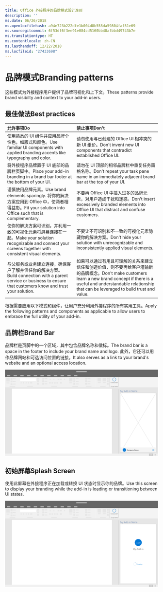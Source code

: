 ```yaml
---
title: Office 外接程序的品牌模式设计准则
description: ''
ms.date: 06/26/2018
ms.openlocfilehash: a94e723b222dfe1b004d8b558da59804faf51e69
ms.sourcegitcommit: 6f53df6f3ee91e084cd5160bb48afbbd49743b7e
ms.translationtype: HT
ms.contentlocale: zh-CN
ms.lasthandoff: 12/22/2018
ms.locfileid: "27433698"
---
```

# <a name="branding-patterns"></a><span data-ttu-id="a5656-102">品牌模式</span><span class="sxs-lookup"><span data-stu-id="a5656-102">Branding patterns</span></span>

<span data-ttu-id="a5656-103">这些模式为外接程序用户提供了品牌可视化和上下文。</span><span class="sxs-lookup"><span data-stu-id="a5656-103">These patterns provide brand visibilty and context to your add-in users.</span></span> 

## <a name="best-practices"></a><span data-ttu-id="a5656-104">最佳做法</span><span class="sxs-lookup"><span data-stu-id="a5656-104">Best practices</span></span>

|<span data-ttu-id="a5656-105">允许事项</span><span class="sxs-lookup"><span data-stu-id="a5656-105">Do</span></span> |<span data-ttu-id="a5656-106">禁止事项</span><span class="sxs-lookup"><span data-stu-id="a5656-106">Don't</span></span>|
|:---- |:----|
| <span data-ttu-id="a5656-107">使用熟悉的 UI 组件并应用品牌个性色，如版式和颜色。</span><span class="sxs-lookup"><span data-stu-id="a5656-107">Use familiar UI components with applied branding accents like typography and color.</span></span> | <span data-ttu-id="a5656-108">请勿使用与已创建的 Office UI 相冲突的新 UI 组价。</span><span class="sxs-lookup"><span data-stu-id="a5656-108">Don't invent new UI components that contradict established Office UI.</span></span> | 
| <span data-ttu-id="a5656-109">将外接程序品牌置于 UI 底部的品牌栏页脚中。</span><span class="sxs-lookup"><span data-stu-id="a5656-109">Place your add-in branding in a brand bar footer at the bottom of your UI.</span></span> | <span data-ttu-id="a5656-110">请勿在 UI 顶部的相邻品牌栏中重复任务窗格名称。</span><span class="sxs-lookup"><span data-stu-id="a5656-110">Don't repeat your task pane name in an immediately adjacent brand bar at the top of your UI.</span></span> |
| <span data-ttu-id="a5656-111">谨慎使用品牌元素。</span><span class="sxs-lookup"><span data-stu-id="a5656-111">Use brand elements sparingly.</span></span> <span data-ttu-id="a5656-112">将你的解决方案应用到 Office 中，使两者相得益彰。</span><span class="sxs-lookup"><span data-stu-id="a5656-112">Fit your solution into Office such that is complementary.</span></span> | <span data-ttu-id="a5656-113">不要再 Office UI 中插入过多的品牌元素，对用户造成干扰和迷惑。</span><span class="sxs-lookup"><span data-stu-id="a5656-113">Don't insert excessively branded elements into Office UI that distract and confuse customers.</span></span> |
| <span data-ttu-id="a5656-114">使你的解决方案可识别，并利用一致的可视化元素将屏幕连接在一起。</span><span class="sxs-lookup"><span data-stu-id="a5656-114">Make your solution recognizable and connect your screens together with consistent visual elements.</span></span> | <span data-ttu-id="a5656-115">不要让不可识别和不一致的可视化元素隐藏你的解决方案。</span><span class="sxs-lookup"><span data-stu-id="a5656-115">Don't hide your solution with unrecognizable and inconsistently applied visual elements.</span></span> |
| <span data-ttu-id="a5656-116">与父服务或业务建立连接，确保客户了解并信任你的解决方案。</span><span class="sxs-lookup"><span data-stu-id="a5656-116">Build connection with a parent service or business to ensure that customers know and trust your solution.</span></span> | <span data-ttu-id="a5656-117">如果可以通过有用且可理解的关系来建立信任和创造价值，则不要再给客户灌输新的品牌概念。</span><span class="sxs-lookup"><span data-stu-id="a5656-117">Don't make customers learn a new brand concept if there is a useful and understandable relationship that can be leveraged to build trust and value.</span></span> |


<span data-ttu-id="a5656-118">根据需要应用以下模式和组件，让用户充分利用外接程序的所有实用工具。</span><span class="sxs-lookup"><span data-stu-id="a5656-118">Apply the following patterns and components as applicable to allow users to embrace the full utility of your add-in.</span></span>


## <a name="brand-bar"></a><span data-ttu-id="a5656-119">品牌栏</span><span class="sxs-lookup"><span data-stu-id="a5656-119">Brand Bar</span></span>

<span data-ttu-id="a5656-120">品牌栏是页脚中的一个区域，其中包含品牌名称和徽标。</span><span class="sxs-lookup"><span data-stu-id="a5656-120">The brand bar is a space in the footer to include your brand name and logo.</span></span> <span data-ttu-id="a5656-121">此外，它还可以用作品牌网站和可选访问位置的链接。</span><span class="sxs-lookup"><span data-stu-id="a5656-121">It also serves as a link to your brand's website and an optional access location.</span></span>

![品牌栏 - 桌面任务窗格规范](../images/add-in-brand-bar.png)

## <a name="splash-screen"></a><span data-ttu-id="a5656-123">初始屏幕</span><span class="sxs-lookup"><span data-stu-id="a5656-123">Splash Screen</span></span>

<span data-ttu-id="a5656-124">使用此屏幕在外接程序正在加载或转换 UI 状态时显示你的品牌。</span><span class="sxs-lookup"><span data-stu-id="a5656-124">Use this screen to display your branding while the add-in is loading or transitioning between UI states.</span></span>

![品牌初始屏幕 - 桌面任务窗格规范](../images/add-in-splash-screen.png)